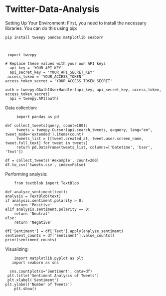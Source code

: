 # Twitter-Data-Analysis

Setting Up Your Environment:
First, you need to install the necessary libraries. You can do this using pip:
    
    pip install tweepy pandas matplotlib seaborn



     import tweepy

    # Replace these values with your own API keys
      api_key = 'YOUR_API_KEY'
      api_secret_key = 'YOUR_API_SECRET_KEY'
     access_token = 'YOUR_ACCESS_TOKEN'
    access_token_secret = 'YOUR_ACCESS_TOKEN_SECRET'

    auth = tweepy.OAuth1UserHandler(api_key, api_secret_key, access_token, access_token_secret)
      api = tweepy.API(auth)

  Data collection:

         import pandas as pd

    def collect_tweets(query, count=100):
         tweets = tweepy.Cursor(api.search_tweets, q=query, lang="en", tweet_mode='extended').items(count)
         tweets_list = [[tweet.created_at, tweet.user.screen_name, tweet.full_text] for tweet in tweets]
         return pd.DataFrame(tweets_list, columns=['Datetime', 'User', 'Text'])

    df = collect_tweets('#example', count=200)
    df.to_csv('tweets.csv', index=False)

Performing analysis:

        from textblob import TextBlob

    def analyze_sentiment(text):
    analysis = TextBlob(text)
    if analysis.sentiment.polarity > 0:
        return 'Positive'
    elif analysis.sentiment.polarity == 0:
        return 'Neutral'
    else:
        return 'Negative'

    df['Sentiment'] = df['Text'].apply(analyze_sentiment)
    sentiment_counts = df['Sentiment'].value_counts()
    print(sentiment_counts)

Visualizing:

        import matplotlib.pyplot as plt
       import seaborn as sns

      sns.countplot(x='Sentiment', data=df)
     plt.title('Sentiment Analysis of Tweets')
     plt.xlabel('Sentiment')
    plt.ylabel('Number of Tweets')
        plt.show()




